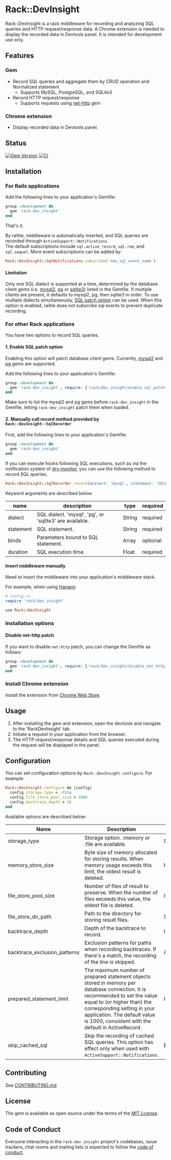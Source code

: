 # Rack::DevInsight

Rack::DevInsight is a rack middleware for recording and analyzing SQL queries and HTTP request/response data.
A Chrome extension is needed to display the recorded data in Devtools panel.
It is intended for development use only.

## Features

### Gem

- Record SQL queries and aggregate them by CRUD operation and Normalized statement
  - Supports MySQL, PostgreSQL, and SQLite3
- Record HTTP request/response
  - Supports requests using [net-http](https://github.com/ruby/net-http) gem

### Chrome extension

- Display recorded data in Devtools panel.

## Status

[![Gem Version](https://badge.fury.io/rb/rack-dev_insight.svg)](https://badge.fury.io/rb/rack-dev_insight)
[![CI](https://github.com/takaebato/rack-dev_insight/actions/workflows/main.yml/badge.svg?branch=master)](https://github.com/takaebato/rack-dev_insight/actions/workflows/main.yml)

## Installation

### For Rails applications

Add the following lines to your application's Gemfile:

```ruby
group :development do
  gem 'rack-dev_insight'
end
```

That's it.

By railtie, middleware is automatically inserted, and SQL queries are recorded through `ActiveSupport::Notifications`.  
The default subscriptions include `sql.active_record`, `sql.rom`, and `sql.sequel`.
More event subscriptions can be added by:

```ruby
Rack::DevInsight::SqlNotifications.subscribe('new_sql_event_name')
```

#### Limitation

Only one SQL dialect is supported at a time, determined by the database client gems (i.e. [mysql2](https://github.com/brianmario/mysql2), [pg](https://github.com/ged/ruby-pg) or [sqlite3](https://github.com/sparklemotion/sqlite3-ruby)) listed in the Gemfile.
If multiple clients are present, it defaults to mysql2, pg, then sqlite3 in order.
To use multiple dialects simultaneously, [SQL patch option](https://github.com/takaebato/rack-dev_insight#1-enable-sql-patch-option) can be used.
When this option is enabled, railtie does not subscribe sql events to prevent duplicate recording.

### For other Rack applications

You have two options to record SQL queries.

#### 1. Enable SQL patch option

Enabling this option will patch database client gems. Currently, [mysql2](https://github.com/brianmario/mysql2) and [pg](https://github.com/ged/ruby-pg) gems are supported.

Add the following lines to your application's Gemfile:

```ruby
group :development do
  gem 'rack-dev_insight', require: ['rack/dev_insight/enable_sql_patch', 'rack/dev_insight']
end
```

Make sure to list the mysql2 and pg gems before `rack-dev_insight` in the Gemfile, letting `rack-dev_insight` patch them when loaded.

#### 2. Manually call record method provided by `Rack::DevInsight::SqlRecorder`

First, add the following lines to your application's Gemfile:

```ruby
group :development do
  gem 'rack-dev_insight'
end
````

If you can execute hooks following SQL executions, such as via the notification system of [dry-monitor](https://github.com/dry-rb/dry-monitor), you can use the following method to record SQL queries.

```ruby
Rack::DevInsight::SqlRecorder.record(dialect: 'mysql', statement: 'SELECT * FROM users WHERE id = ?', binds: [1], duration: 5.0)
```

Keyword arguments are described below:

| name      | description                                             | type   | required | 
|-----------|---------------------------------------------------------|--------|----------|
| dialect   | SQL dialect. 'mysql', 'pg', or 'sqlite3' are available. | String | required |
| statement | SQL statement.                                          | String | required |
| binds     | Parameters bound to SQL statement.                      | Array  | optional |
| duration  | SQL execution time.                                     | Float  | required |

#### Insert middleware manually

Need to insert the middleware into your application's middleware stack.

For example, when using [Hanami](https://github.com/hanami/hanami):

```rb
# config.ru
require 'rack/dev_insight'

use Rack::DevInsight
```

### Installation options

#### Disable net-http patch

If you want to disable `net-http` patch, you can change the Gemfile as follows:

```rb
group :development do
  gem 'rack-dev_insight', require: ['rack/dev_insight/disable_net_http_patch', 'rack/dev_insight']
end
```

### Install Chrome extension

Install the extension from [Chrome Web Store](https://chrome.google.com/webstore/detail/rack-dev_insight/).

## Usage

1. After installing the gem and extension, open the devtools and navigate to the 'RackDevInsight' tab.
2. Initiate a request in your application from the browser.
3. The HTTP request/response details and SQL queries executed during the request will be displayed in the panel.

## Configuration

You can set configuration options by `Rack::DevInsight.configure`. For example:

```ruby
Rack::DevInsight.configure do |config|
  config.storage_type = :file
  config.file_store_pool_size = 1000
  config.backtrace_depth = 10
end
```

Available options are described below:

| Name                         | Description                                                                                                                                                                                                                                                                    | Type            | Default                |
|------------------------------|--------------------------------------------------------------------------------------------------------------------------------------------------------------------------------------------------------------------------------------------------------------------------------|-----------------|------------------------|
| storage_type                 | Storage option. :memory or :file are available.                                                                                                                                                                                                                                | Symbol          | :memory                |
| memory_store_size            | Byte size of memory allocated for storing results. When memory usage exceeds this limit, the oldest result is deleted.                                                                                                                                                         | Integer         | 32 * 1024 * 1024       |
| file_store_pool_size         | Number of files of result to preserve. When the number of files exceeds this value, the oldest file is deleted.                                                                                                                                                                | Integer         | 100                    |
| file_store_dir_path          | Path to the directory for storing result files.                                                                                                                                                                                                                                | String          | 'tmp/rack-dev_insight' |          
| backtrace_depth              | Depth of the backtrace to record.                                                                                                                                                                                                                                              | Integer         | 5                      |              
| backtrace_exclusion_patterns | Exclusion patterns for paths when recording backtraces. If there's a match, the recording of the line is skipped.                                                                                                                                                              | Array\<Regexp\> | `[/\/gems\//]`         | 
| prepared_statement_limit     | The maximum number of prepared statement objects stored in memory per database connection. It is recommended to set the value equal to (or higher than) the corresponding setting in your application. The default value is 1000, consistent with the default in ActiveRecord. | Integer         | 1000                   | 
| skip_cached_sql              | Skip the recording of cached SQL queries. This option has effect only when used with `ActiveSupport::Notifications`.                                                                                                                                                           | Boolean         | true                   | 

## Contributing

See [CONTRIBUTING.md](https://github.com/takaebato/rack-dev_insight/blob/master/CONTRIBUTING.md)

## License

The gem is available as open source under the terms of the [MIT License](https://opensource.org/licenses/MIT).

## Code of Conduct

Everyone interacting in the `rack-dev_insight` project's codebases, issue trackers, chat rooms and mailing lists is expected to follow the [code of conduct](https://github.com/[USERNAME]/rack_dev_insight/blob/master/CODE_OF_CONDUCT.md).
